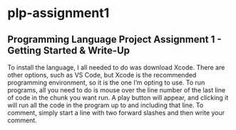 # plp-assignment1
## Programming Language Project Assignment 1 - Getting Started &amp; Write-Up
To install the language, I all needed to do was download Xcode. There are other options, such as VS Code, but Xcode is the recommended programming environment, so it is the one I’m opting to use. To run programs, all you need to do is mouse over the line number of the last line of code in the chunk you want run. A play button will appear, and clicking it will run all the code in the program up to and including that line. To comment, simply start a line with two forward slashes and then write your comment.
